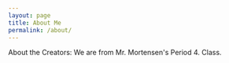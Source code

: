 ```yaml
---
layout: page
title: About Me
permalink: /about/
---
```


About the Creators: We are from Mr. Mortensen's Period 4. Class.